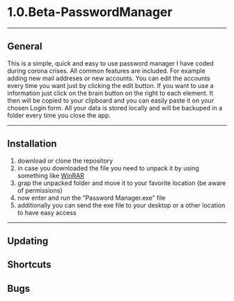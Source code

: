 # 1.0.Beta-PasswordManager

---

## General
This is a simple, quick and easy to use password manager I have coded during corona crises. All common features are included. For example adding new mail addreses or new accounts. You can edit the accounts every time you want just by clicking the edit button. If you want to use a information just click on the brain button on the right to each element. It then will be copied to your clipboard and you can easily paste it on your chosen Login form. All your data is stored locally and will be backuped in a folder every time you close the app.

---

## Installation 

1. download or clone the repository 
2. in case you downloaded the file you need to unpack it by using something like [WinRAR](www.gooogle.de)
3. grap the unpacked folder and move it to your favorite location (be aware of permissions)
4. now enter and run the ”Password Manager.exe” file
5. additionally you can send the exe file to your desktop or a other location to have easy access 

---

## Updating
## Shortcuts
## Bugs